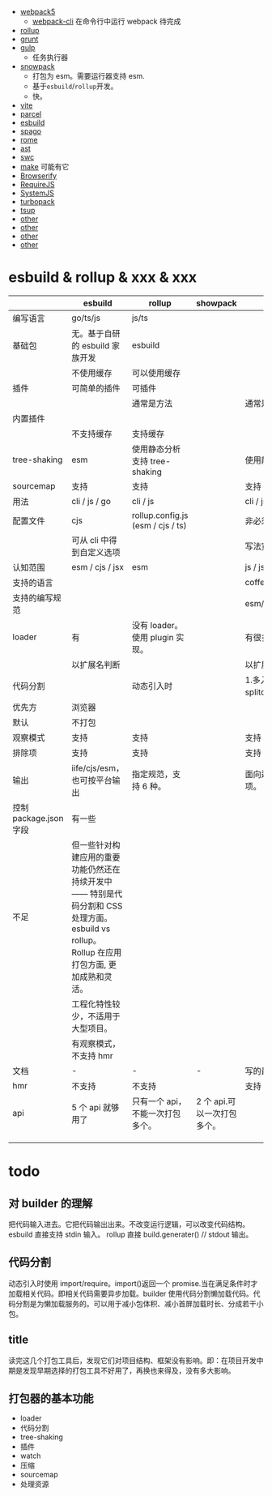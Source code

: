 - [webpack5](/builder/webpack5/index.html)
  - [webpack-cli](/jsPackages/webpackCli.html) 在命令行中运行 webpack 待完成
- [rollup](/builder/rollup/index.html)
- [grunt](/builder/grunt/index.html)
- [gulp](/builder/gulp/index.html)
  - 任务执行器
- [snowpack](/builder/snowpack/index.html)
  - 打包为 esm。需要运行器支持 esm.
  - 基于`esbuild`/`rollup`开发。
  - 快。
- [vite](/builder/vite/index.html)
- [parcel](/builder/parcel.html)
- [esbuild](/builder/esbuild.html)
- [spago](/builder/spago.html)
- [rome](/builder/rome/index.html)
- [ast](/builder/ast.html)
- [swc](/builder/swc.html)
- [make](/builder/make.html) 可能有它
- [Browserify](/builder/Browserify.html)
- [RequireJS](/builder/RequireJS.html)
- [SystemJS](/builder/SystemJS.html)
- [turbopack](/builder/turbopack/index.html)
- [tsup](/builder/tsup/index.html)
- [other](/builder/other.html)
- [other](/builder/other.html)
- [other](/builder/other.html)
- [other](/builder/other.html)

# esbuild & rollup & xxx & xxx

|                        | esbuild                                                                                                                                     | rollup                            | showpack                    | webpack5                                                            |     |     |     |     |     |     |
| ---------------------- | ------------------------------------------------------------------------------------------------------------------------------------------- | --------------------------------- | --------------------------- | ------------------------------------------------------------------- | --- | --- | --- | --- | --- | --- |
| 编写语言               | go/ts/js                                                                                                                                    | js/ts                             |                             |                                                                     |     |     |     |     |     |     |
| 基础包                 | 无。基于自研的 esbuild 家族开发                                                                                                             | esbuild                           |                             |                                                                     |     |     |     |     |     |     |
|                        | 不使用缓存                                                                                                                                  | 可以使用缓存                      |                             |                                                                     |     |     |     |     |     |     |
| 插件                   | 可简单的插件                                                                                                                                | 可插件                            |                             |                                                                     |     |     |     |     |     |     |
|                        |                                                                                                                                             | 通常是方法                        |                             | 通常是实例，可使用多次。                                            |     |     |     |     |     |     |
| 内置插件               |                                                                                                                                             |                                   |                             |                                                                     |     |     |     |     |     |     |
|                        | 不支持缓存                                                                                                                                  | 支持缓存                          |                             |                                                                     |     |     |     |     |     |     |
| tree-shaking           | esm                                                                                                                                         | 使用静态分析支持 tree-shaking     |                             | 使用静态分析支持 tree-shaking                                       |     |     |     |     |     |     |
| sourcemap              | 支持                                                                                                                                        | 支持                              |                             | 支持                                                                |     |     |     |     |     |     |
| 用法                   | cli / js / go                                                                                                                               | cli / js                          |                             | cli / js                                                            |     |     |     |     |     |     |
| 配置文件               | cjs                                                                                                                                         | rollup.config.js (esm / cjs / ts) |                             | 非必须，webpack.config.js (cjs)                                     |     |     |     |     |     |     |
|                        | 可从 cli 中得到自定义选项                                                                                                                   |                                   |                             | 写法宽泛                                                            |     |     |     |     |     |     |
| 认知范围               | esm / cjs / jsx                                                                                                                             | esm                               |                             | js / json                                                           |     |     |     |     |     |     |
| 支持的语言             |                                                                                                                                             |                                   |                             | coffeescript/ts/esnext/less/sass/stylus/elm                         |     |     |     |     |     |     |
| 支持的编写规范         |                                                                                                                                             |                                   |                             | esm/cjs/amd/assets/wasm                                             |     |     |     |     |     |     |
| loader                 | 有                                                                                                                                          | 没有 loader。使用 plugin 实现。   |                             | 有很多                                                              |     |     |     |     |     |     |
|                        | 以扩展名判断                                                                                                                                |                                   |                             | 以扩展名判断                                                        |     |     |     |     |     |     |
| 代码分割               |                                                                                                                                             | 动态引入时                        |                             | 1.多入口。2.入口中明确依赖或使用 splitchunkplugin 插件 3.动态引入时 |     |     |     |     |     |     |
| 优先方                 | 浏览器                                                                                                                                      |                                   |                             |                                                                     |     |     |     |     |     |     |
| 默认                   | 不打包                                                                                                                                      |                                   |                             |                                                                     |     |     |     |     |     |     |
| 观察模式               | 支持                                                                                                                                        | 支持                              |                             | 支持                                                                |     |     |     |     |     |     |
| 排除项                 | 支持                                                                                                                                        | 支持                              |                             | 支持                                                                |     |     |     |     |     |     |
| 输出                   | iife/cjs/esm，也可按平台输出                                                                                                                | 指定规范，支持 6 种。             |                             | 面向运行环境输出。打库包时有丰富的输出选项。                        |     |     |     |     |     |     |
| 控制 package.json 字段 | 有一些                                                                                                                                      |                                   |                             |                                                                     |     |     |     |     |     |     |
| 不足                   | 但一些针对构建应用的重要功能仍然还在持续开发中 —— 特别是代码分割和 CSS 处理方面。esbuild vs rollup。Rollup 在应用打包方面, 更加成熟和灵活。 |                                   |                             |                                                                     |     |     |     |     |     |     |
|                        | 工程化特性较少，不适用于大型项目。                                                                                                          |                                   |                             |                                                                     |     |     |     |     |     |     |
|                        | 有观察模式，不支持 hmr                                                                                                                      |                                   |                             |                                                                     |     |     |     |     |     |     |
| 文档                   | -                                                                                                                                           | -                                 | -                           | 写的最好                                                            |     |     |     |     |     |     |
| hmr                    | 不支持                                                                                                                                      | 不支持                            |                             | 支持                                                                |     |     |     |     |     |     |
| api                    | 5 个 api 就够用了                                                                                                                           | 只有一个 api，不能一次打包多个。  | 2 个 api.可以一次打包多个。 |                                                                     |     |     |     |     |     |     |
|                        |                                                                                                                                             |                                   |                             |                                                                     |     |     |     |     |     |     |
|                        |                                                                                                                                             |                                   |                             |                                                                     |     |     |     |     |     |     |
|                        |                                                                                                                                             |                                   |                             |                                                                     |     |     |     |     |     |     |

# todo

## 对 builder 的理解

把代码输入进去。它把代码输出出来。不改变运行逻辑，可以改变代码结构。
esbuild 直接支持 stdin 输入。
rollup 直接 build.generater() // stdout 输出。

## 代码分割

动态引入时使用 import/require。import()返回一个 promise.当在满足条件时才加载相关代码。即相关代码需要异步加载。builder 使用代码分割懒加载代码。代码分割是为懒加载服务的。可以用于减小包体积、减小首屏加载时长、分成若干小包。

## title

读完这几个打包工具后，发现它们对项目结构、框架没有影响。即：在项目开发中期是发现早期选择的打包工具不好用了，再换也来得及，没有多大影响。

## 打包器的基本功能

- loader
- 代码分割
- tree-shaking
- 插件
- watch
- 压缩
- sourcemap
- 处理资源
